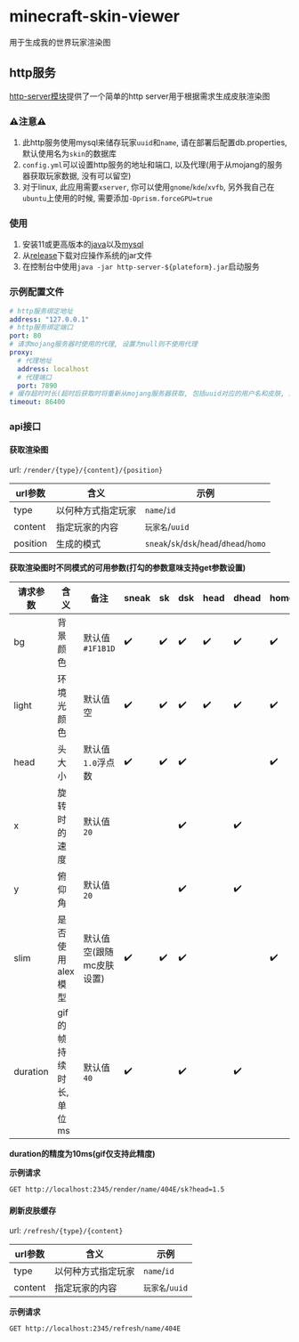 # minecraft-skin-viewer

用于生成我的世界玩家渲染图

## http服务

[http-server模块](http-server)提供了一个简单的http server用于根据需求生成皮肤渲染图

### **:warning:注意:warning:**

1. 此http服务使用mysql来储存玩家`uuid`和`name`, 请在部署后配置db.properties, 默认使用名为`skin`的数据库
2. `config.yml`可以设置http服务的地址和端口, 以及代理(用于从mojang的服务器获取玩家数据, 没有可以留空)
3. 对于linux, 此应用需要`xserver`, 你可以使用`gnome`/`kde`/`xvfb`, 另外我自己在`ubuntu`上使用的时候, 需要添加`-Dprism.forceGPU=true`

### 使用

1. 安装11或更高版本的[java](https://adoptium.net/)以及[mysql](https://downloads.mysql.com/archives/community/)
2. 从[release](https://github.com/4o4E/minecraft-skin-viewer/releases/latest)下载对应操作系统的jar文件
3. 在控制台中使用`java -jar http-server-${plateform}.jar`启动服务

### 示例配置文件

```yaml
# http服务绑定地址
address: "127.0.0.1"
# http服务绑定端口
port: 80
# 请求mojang服务器时使用的代理, 设置为null则不使用代理
proxy:
  # 代理地址
  address: localhost
  # 代理端口
  port: 7890
# 缓存超时时长(超时后获取时将重新从mojang服务器获取, 包括uuid对应的用户名和皮肤, 服务不会主动移除过期缓存, 仅在获取时检测超时)
timeout: 86400
```

### api接口

#### 获取渲染图

url: `/render/{type}/{content}/{position}`

| url参数    | 含义        | 示例                                       |
|----------|-----------|------------------------------------------|
| type     | 以何种方式指定玩家 | `name`/`id`                              |
| content  | 指定玩家的内容   | `玩家名`/`uuid`                             |
| position | 生成的模式     | `sneak`/`sk`/`dsk`/`head`/`dhead`/`homo` |

**获取渲染图时不同模式的可用参数(打勾的参数意味支持get参数设置)**

| 请求参数     | 含义              | 备注             | sneak              | sk                 | dsk                | head               | dhead              | homo               |
|----------|-----------------|----------------|--------------------|--------------------|--------------------|--------------------|--------------------|--------------------|
| bg       | 背景颜色            | 默认值`#1F1B1D`   | :heavy_check_mark: | :heavy_check_mark: | :heavy_check_mark: | :heavy_check_mark: | :heavy_check_mark: | :heavy_check_mark: |
| light    | 环境光颜色           | 默认值空           | :heavy_check_mark: | :heavy_check_mark: | :heavy_check_mark: | :heavy_check_mark: | :heavy_check_mark: | :heavy_check_mark: |
| head     | 头大小             | 默认值`1.0`浮点数    | :heavy_check_mark: | :heavy_check_mark: | :heavy_check_mark: |                    |                    | :heavy_check_mark: |
| x        | 旋转时的速度          | 默认值`20`        |                    |                    | :heavy_check_mark: |                    | :heavy_check_mark: |                    |
| y        | 俯仰角             | 默认值`20`        |                    |                    | :heavy_check_mark: |                    | :heavy_check_mark: |                    |
| slim     | 是否使用alex模型      | 默认值空(跟随mc皮肤设置) | :heavy_check_mark: | :heavy_check_mark: | :heavy_check_mark: |                    |                    | :heavy_check_mark: |
| duration | gif的帧持续时长, 单位ms | 默认值`40`        | :heavy_check_mark: |                    | :heavy_check_mark: |                    | :heavy_check_mark: |                    |

**duration的精度为10ms(gif仅支持此精度)**

**示例请求**

```http request
GET http://localhost:2345/render/name/404E/sk?head=1.5
```

#### 刷新皮肤缓存

url: `/refresh/{type}/{content}`

| url参数   | 含义        | 示例           |
|---------|-----------|--------------|
| type    | 以何种方式指定玩家 | `name`/`id`  |
| content | 指定玩家的内容   | `玩家名`/`uuid` |

**示例请求**

```http request
GET http://localhost:2345/refresh/name/404E
```

